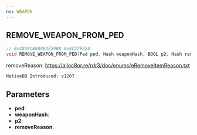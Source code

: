 ```yaml
---
ns: WEAPON
---
```

## REMOVE_WEAPON_FROM_PED

```c
// 0x4899CB088EDF59B8 0x9C37F220
void REMOVE_WEAPON_FROM_PED(Ped ped, Hash weaponHash, BOOL p2, Hash removeReason);
```

removeReason: https://alloc8or.re/rdr3/doc/enums/eRemoveItemReason.txt

```
NativeDB Introduced: v1207
```

## Parameters
* **ped**:
* **weaponHash**:
* **p2**:
* **removeReason**:
